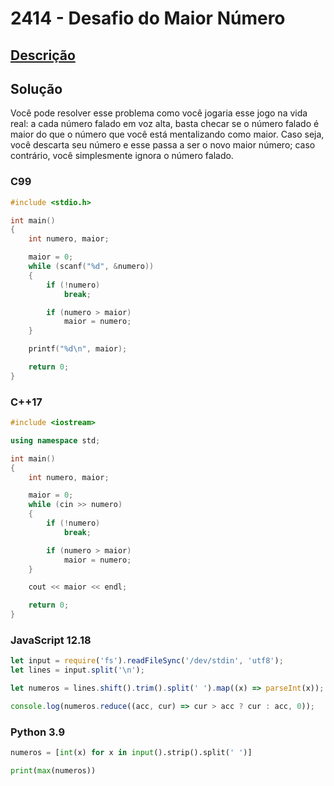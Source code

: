 # 2414 - Desafio do Maior Número

## [Descrição](https://www.beecrowd.com.br/judge/pt/problems/view/2414)

## Solução

Você pode resolver esse problema como você jogaria esse jogo na vida real: a cada número falado em voz alta, basta checar se o número falado é maior do que o número que você está mentalizando como maior. Caso seja, você descarta seu número e esse passa a ser o novo maior número; caso contrário, você simplesmente ignora o número falado.

### C99
```c
#include <stdio.h>

int main()
{
    int numero, maior;

    maior = 0;
    while (scanf("%d", &numero))
    {
        if (!numero)
            break;

        if (numero > maior)
            maior = numero;
    }

    printf("%d\n", maior);

    return 0;
}
```

### C++17
```cpp
#include <iostream>

using namespace std;

int main()
{
    int numero, maior;

    maior = 0;
    while (cin >> numero)
    {
        if (!numero)
            break;

        if (numero > maior)
            maior = numero;
    }

    cout << maior << endl;

    return 0;
}
```

### JavaScript 12.18
```javascript
let input = require('fs').readFileSync('/dev/stdin', 'utf8');
let lines = input.split('\n');

let numeros = lines.shift().trim().split(' ').map((x) => parseInt(x));

console.log(numeros.reduce((acc, cur) => cur > acc ? cur : acc, 0));
```

### Python 3.9
```python
numeros = [int(x) for x in input().strip().split(' ')]

print(max(numeros))
```